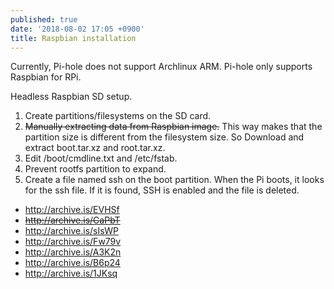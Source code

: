 ```yaml
---
published: true
date: '2018-08-02 17:05 +0900'
title: Raspbian installation
---
```

Currently, Pi-hole does not support Archlinux ARM. Pi-hole only supports Raspbian for RPi.

Headless Raspbian SD setup.
1. Create partitions/filesystems on the SD card.
2. ~~Manually extracting data from Raspbian image.~~ This way makes that the partition size is different from the filesystem size. So Download and extract boot.tar.xz and root.tar.xz.
3. Edit /boot/cmdline.txt and /etc/fstab.
4. Prevent rootfs partition to expand.
5. Create a file named ssh on the boot partition. When the Pi boots, it looks for the ssh file. If it is found, SSH is enabled and the file is deleted.

- <http://archive.is/EVHSf>
- ~~<http://archive.is/CaPbT>~~
- <http://archive.is/sIsWP>
- <http://archive.is/Fw79v>
- <http://archive.is/A3K2n>
- <http://archive.is/B6p24>
- <http://archive.is/1JKsq>
